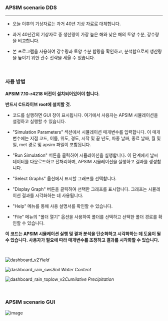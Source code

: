 ### APSIM scenario DDS

---

* 오늘 이후의 기상자료는 과거 40년 기상 자료로 대체합니다.


* 과거 40년간의 기상자료 중  생산량이 가장 높은 해와 낮은 해의 토양 수분, 강수량을 비교합니다.


* 본 프로그램을 사용하여 강수량과 토양 수분 함량을 확인하고, 분석함으로써 생산량을 높이기 위한 관수 전략을 세울 수 있습니다.

<br>

### 사용 방법

**APSIM 7.10-r4218 버전이 설치되어있어야 합니다.**

**반드시 C드라이브 root에 설치할 것.**


* 코드를 실행하면 GUI 창이 표시됩니다. 여기에서 사용자는 APSIM 시뮬레이션을 설정하고 실행할 수 있습니다.


* "Simulation Parameters" 섹션에서 시뮬레이션 매개변수를 입력합니다. 이 매개변수에는 지점 코드, 이름, 위도, 경도, 시작 및 끝 년도, 파종 날짜, 종료 날짜, 월 및 일, met 경로 및 apsim 파일이 포함됩니다.


* "Run Simulation" 버튼을 클릭하여 시뮬레이션을 실행합니다. 이 단계에서 날씨 데이터를 다운로드하고 전처리하며, APSIM 시뮬레이션을 실행하고 결과를 생성합니다.


* "Select Graphs" 옵션에서 표시할 그래프를 선택합니다.


* "Display Graph" 버튼을 클릭하여 선택한 그래프를 표시합니다. 그래프는 시뮬레이션 결과를 시각화하는 데 사용됩니다.


* "Help" 메뉴를 통해 사용 설명서를 확인할 수 있습니다.


* "File" 메뉴의 "폴더 열기" 옵션을 사용하여 폴더를 선택하고 선택한 폴더 경로를 확인할 수 있습니다.

**이 코드는 APSIM 시뮬레이션 실행 및 결과 분석을 단순화하고 시각화하는 데 도움이 될 수 있습니다. 사용자가 필요에 따라 매개변수를 조정하고 결과를 시각화할 수 있습니다.**

<br>

![dashboard_v2](https://github.com/EthanSeok/APSIM_Python/assets/93086581/a915021e-8217-4716-8875-f4c46cb15714)*Yield*

![dashboard_rain_sws](https://github.com/EthanSeok/APSIM_Python/assets/93086581/5f9786d3-af57-4878-a1a2-be45a4c551e7)*Soil Water Content*

![dashboard_rain_toplow_v2](https://github.com/EthanSeok/APSIM_Python/assets/93086581/f39a6aa9-bab8-45f0-8e40-577eabfe9242)*Cumilative Precipitation*

<br>

### APSIM scenario GUI

![image](https://github.com/EthanSeok/APSIM_Python/assets/93086581/14d1e3f0-0603-4fe5-9d2b-3e01d7b162ec)
